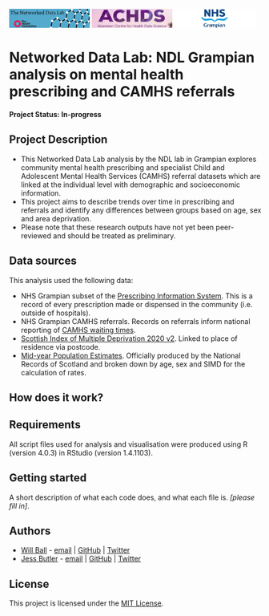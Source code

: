 <img src="ndlbanner.png" width="32%"> <img src="achds logo.jpg" width="32%"> <img src="nhsg-branding.jpg" width="32%">

# Networked Data Lab: NDL Grampian analysis on mental health prescribing and CAMHS referrals

#### Project Status: In-progress

## Project Description

- This Networked Data Lab analysis by the NDL lab in Grampian explores community mental health prescribing and specialist Child and Adolescent Mental Health Services (CAMHS) referral datasets which are linked at the individual level with demographic and socioeconomic information.
- This project aims to describe trends over time in prescribing and referrals and identify any differences between groups based on age, sex and area deprivation.
- Please note that these research outputs have not yet been peer-reviewed and should be treated as preliminary.

## Data sources

This analysis used the following data: 

- NHS Grampian subset of the [Prescribing Information System](https://www.isdscotland.org/Health-Topics/Prescribing-and-Medicines/Prescribing-Datamarts/#pis). This is a record of every prescription made or dispensed in the community (i.e. outside of hospitals).
- NHS Grampian CAMHS referrals. Records on referrals inform national reporting of [CAMHS waiting times](https://publichealthscotland.scot/publications/child-and-adolescent-mental-health-services-camhs-waiting-times/child-and-adolescent-mental-health-services-camhs-waiting-times-quarter-ending-31-december-2021/).
- [Scottish Index of Multiple Deprivation 2020 v2](https://www.gov.scot/collections/scottish-index-of-multiple-deprivation-2020/). Linked to place of residence via postcode.
- [Mid-year Population Estimates](https://www.nrscotland.gov.uk/statistics-and-data/statistics/statistics-by-theme/population/population-estimates/2011-based-special-area-population-estimates/population-estimates-by-simd-2016). Officially produced by the National Records of Scotland and broken down by age, sex and SIMD for the calculation of rates.

## How does it work?

## Requirements

All script files used for analysis and visualisation were produced using R (version 4.0.3) in RStudio (version 1.4.1103).

## Getting started

A short description of what each code does, and what each file is. *[please fill in]*.

## Authors

- [Will Ball](https://wpball.com) - [email](mailto:william.ball@abdn.ac.uk) | [GitHub](https://www.github.com/will-ball) | [Twitter](https://www.twitter.com/WillBall12)
- [Jess Butler](https://www.abdn.ac.uk/people/jessicabutler/) - [email](mailto:jessicabutler@abdn.ac.uk) | [GitHub](https://github.com/JessButler) | [Twitter](https://www.twitter.com/JessButler284)

## License

This project is licensed under the [MIT License](https://opensource.org/licenses/MIT).
